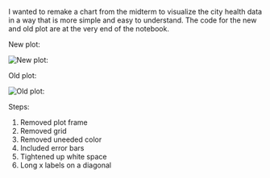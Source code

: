 I wanted to remake a chart from the midterm to visualize the city health data in a way that is more simple and easy to understand. The code for the new and old plot are at the very end of the notebook.


New plot:

![New plot:](https://github.com/smwalter96/PUS2020_MWalter/blob/master/HW9/pus20_viz.jpg?raw=true)

Old plot:

![Old plot:](https://github.com/smwalter96/PUS2020_MWalter/blob/master/HW9/pus_20_box.png?raw=true)


Steps:
1. Removed plot frame
2. Removed grid
3. Removed uneeded color
4. Included error bars
5. Tightened up white space
6. Long x labels on a diagonal
